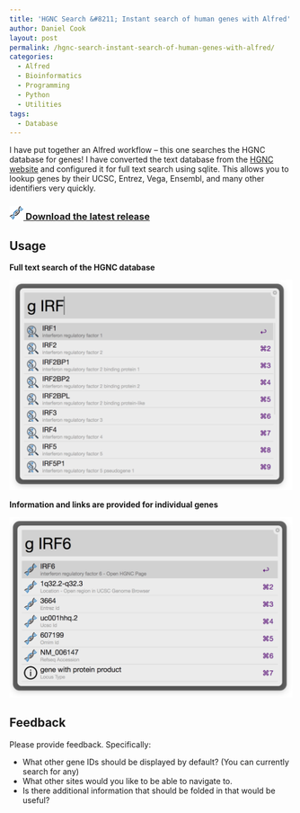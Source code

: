 ```yaml
---
title: 'HGNC Search &#8211; Instant search of human genes with Alfred'
author: Daniel Cook
layout: post
permalink: /hgnc-search-instant-search-of-human-genes-with-alfred/
categories:
  - Alfred
  - Bioinformatics
  - Programming
  - Python
  - Utilities
tags:
  - Database
---
```

I have put together an Alfred workflow &#8211; this one searches the HGNC database for genes! I have converted the text database from the [HGNC website][1] and configured it for full text search using sqlite. This allows you to lookup genes by their UCSC, Entrez, Vega, Ensembl, and many other identifiers very quickly.

### [<img src="/media/gene-150x150.png" width="25px" /> Download the latest release][2]

## Usage

**Full text search of the HGNC database**

![](/media/d1-1024x759.png)

**Information and links are provided for individual genes**

![](/media/d2.png)

## Feedback

Please provide feedback. Specifically:

  * What other gene IDs should be displayed by default? (You can currently search for any)
  * What other sites would you like to be able to navigate to.
  * Is there additional information that should be folded in that would be useful?

 [1]: http://www.genenames.org/
 [2]: https://github.com/danielecook/HGNC-Search/releases/latest
 [3]: /media/d1.png
 [4]: /media/d2.png